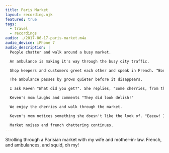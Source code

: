 ```yaml
---
title: Paris Market
layout: recording.njk
featured: true
tags:
  - travel
  - recordings
audio: ./2017-06-17-paris-market.m4a
audio_device: iPhone 7
audio_description: |
  People chatter and walk around a busy market.

  An ambulance is making it's way through the busy city traffic.

  Shop keepers and customers greet each other and speak in French. "Bonjour!"

  The ambulance passes by grows quieter before it disappears.

  I ask Keven "What did you get?". She replies, "Some cherries, from that hot french guy."

  Keven's mom laughs and comments "They did look delish!"

  We enjoy the cherries and walk through the market.

  Keven's mom notices something she doesn't like the look of. "Eeeew! Is that squid?!"

  Market noises and french chattering continues.
---
```


Strolling through a Parisian market with my wife and mother-in-law. French, and ambulances, and squid, oh my!
